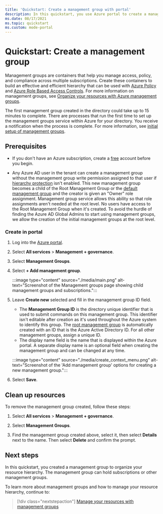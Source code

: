 ```yaml
---
title: 'Quickstart: Create a management group with portal'
description: In this quickstart, you use Azure portal to create a management group to organize your resources into a resource hierarchy.
ms.date: 08/17/2021
ms.topic: quickstart
ms.custom: mode-portal
---
```

# Quickstart: Create a management group

Management groups are containers that help you manage access, policy, and compliance across multiple
subscriptions. Create these containers to build an effective and efficient hierarchy that can be
used with [Azure Policy](../policy/overview.md) and [Azure Role Based Access
Controls](../../role-based-access-control/overview.md). For more information on management groups,
see [Organize your resources with Azure management groups](overview.md).

The first management group created in the directory could take up to 15 minutes to complete. There
are processes that run the first time to set up the management groups service within Azure for your
directory. You receive a notification when the process is complete. For more information, see
[initial setup of management groups](./overview.md#initial-setup-of-management-groups).

## Prerequisites

- If you don't have an Azure subscription, create a [free](https://azure.microsoft.com/free/)
  account before you begin.

- Any Azure AD user in the tenant can create a management group without the management group write
  permission assigned to that user if
  [hierarchy protection](./how-to/protect-resource-hierarchy.md#setting---require-authorization)
  isn't enabled. This new management group becomes a child of the Root Management Group or the
  [default management group](./how-to/protect-resource-hierarchy.md#setting---default-management-group)
  and the creator is given an "Owner" role assignment. Management group service allows this ability
  so that role assignments aren't needed at the root level. No users have access to the Root
  Management Group when it's created. To avoid the hurdle of finding the Azure AD Global Admins to
  start using management groups, we allow the creation of the initial management groups at the root
  level.

### Create in portal

1. Log into the [Azure portal](https://portal.azure.com).

1. Select **All services** > **Management + governance**.

1. Select **Management Groups**.

1. Select **+ Add management group**.

   :::image type="content" source="./media/main.png" alt-text="Screenshot of the Management groups page showing child management groups and subscriptions.":::

1. Leave **Create new** selected and fill in the management group ID field.

   - The **Management Group ID** is the directory unique identifier that is used to submit commands
     on this management group. This identifier isn't editable after creation as it's used throughout
     the Azure system to identify this group. The
     [root management group](./overview.md#root-management-group-for-each-directory) is
     automatically created with an ID that is the Azure Active Directory ID. For all other
     management groups, assign a unique ID.
   - The display name field is the name that is displayed within the Azure portal. A separate
     display name is an optional field when creating the management group and can be changed at any time.

   :::image type="content" source="./media/create_context_menu.png" alt-text="Screenshot of the 'Add management group' options for creating a new management group.":::

1. Select **Save**.

## Clean up resources

To remove the management group created, follow these steps:

1. Select **All services** > **Management + governance**.

1. Select **Management Groups**.

1. Find the management group created above, select it, then select **Details** next to the name.
   Then select **Delete** and confirm the prompt.

## Next steps

In this quickstart, you created a management group to organize your resource hierarchy. The
management group can hold subscriptions or other management groups.

To learn more about management groups and how to manage your resource hierarchy, continue to:

> [!div class="nextstepaction"]
> [Manage your resources with management groups](./manage.md)
